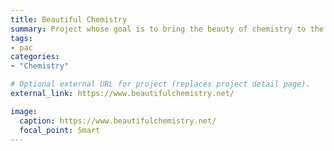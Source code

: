 ```yaml
---
title: Beautiful Chemistry
summary: Project whose goal is to bring the beauty of chemistry to the general public.
tags:
- pac
categories: 
- "Chemistry"

# Optional external URL for project (replaces project detail page).
external_link: https://www.beautifulchemistry.net/

image:
  caption: https://www.beautifulchemistry.net/
  focal_point: Smart
---
```

